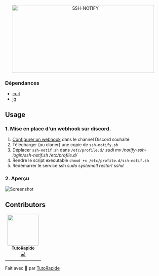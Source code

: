 <p align="center">
	<img alt="SSH-NOTIFY" src="https://cdn.pixabay.com/photo/2018/09/15/04/31/putty-3678638_960_720.png" width="460" height="220" >
</p>


### Dépendances

- [curl](https://curl.se)
- [jq](https://stedolan.github.io/jq/)

## Usage

### 1. Mise en place d'un webhook sur discord.

1. [Configurer un webhook](https://support.discord.com/hc/en-us/articles/228383668-Intro-to-Webhooks) dans le channel Discord souhaité
2. Télécharger (ou cloner) une copie de `ssh-notify.sh`
3. Déplacer `ssh-notif.sh` dans `/etc/profile.d/` *sudi mv /notify-ssh-login/ssh-notif.sh /etc/profile.d/*
4. Rendre le script exécutable `chmod +x /etc/profile.d/ssh-notif.sh`
5. Redémarrer le service ssh *sudo systemctl restart sshd*

### 2. Aperçu 

![Screenshot](https://imgur.com/fNWuSHT.png)


## Contributors

<table>
  <tr>
    <td align="center"><a href="https://www.youtube.com/TutoRapide"><img src="https://yt3.ggpht.com/ytc/AAUvwngzJkJHJEWz421NQonqJzaAlthI8DXuQaYJ4_002A=s900-c-k-c0x00ffffff-no-rj" width="100px;" alt=""/><br /><sub><b>TutoRapide</b></sub></a><br /><a href="https://www.youtube.com/TutoRapide" title="Code">💻</a></td>
  </tr>
</table>

Fait avec 💖 par [TutoRapide](https://discord.gg/YM9XTZP)